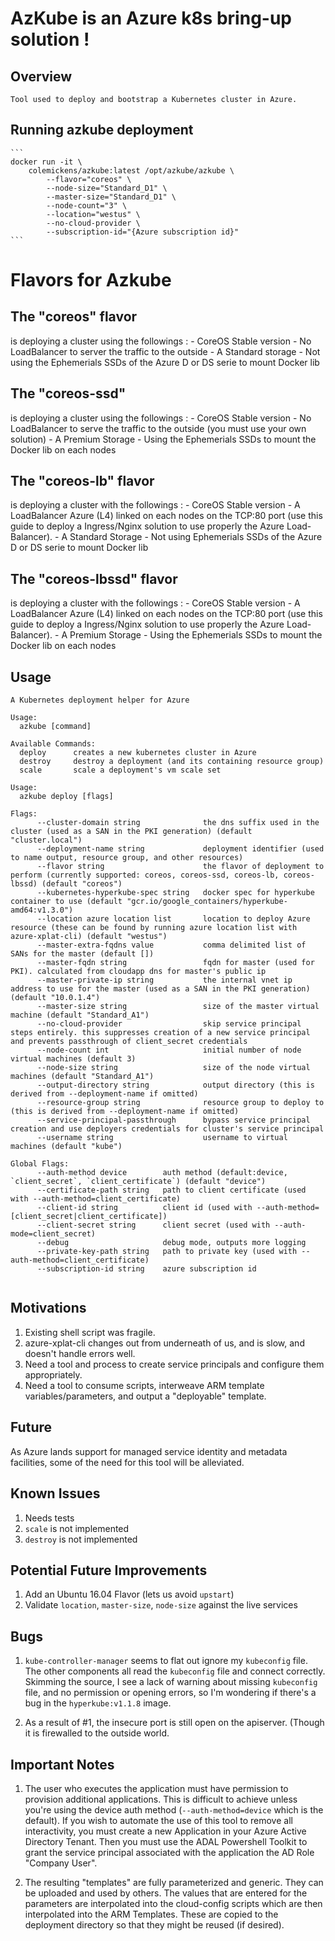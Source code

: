 # AzKube is an Azure k8s bring-up solution !

## Overview

	Tool used to deploy and bootstrap a Kubernetes cluster in Azure.


## Running azkube deployment

	```
	docker run -it \
		colemickens/azkube:latest /opt/azkube/azkube \
			--flavor="coreos" \
			--node-size="Standard_D1" \
			--master-size="Standard_D1" \
			--node-count="3" \
			--location="westus" \
			--no-cloud-provider \ 
			--subscription-id="{Azure subscription id}"
	```

# Flavors for Azkube

## The "coreos" flavor 
is deploying a cluster using the followings :
	- CoreOS Stable version
	- No LoadBalancer to server the traffic to the outside
	- A Standard storage
	- Not using the Ephemerials SSDs of the Azure D or DS serie to mount Docker lib

## The "coreos-ssd" 
is deploying a cluster using the followings :
	- CoreOS Stable version
	- No LoadBalancer to serve the traffic to the outside (you must use your own solution)
	- A Premium Storage
	- Using the Ephemerials SSDs to mount the Docker lib on each nodes

## The "coreos-lb" flavor 
is deploying a cluster with the followings : 
	- CoreOS Stable version
	- A LoadBalancer Azure (L4) linked on each nodes on the TCP:80 port (use this guide to deploy a Ingress/Nginx solution to use properly the Azure Load-Balancer).
	- A Standard Storage
	- Not using Ephemerials SSDs of the Azure D or DS serie to mount Docker lib

## The "coreos-lbssd" flavor 
is deploying a cluster with the followings : 
	- CoreOS Stable version
	- A LoadBalancer Azure (L4) linked on each nodes on the TCP:80 port (use this guide to deploy a Ingress/Nginx solution to use properly the Azure Load-Balancer).
	- A Premium Storage
	- Using the Ephemerials SSDs to mount the Docker lib on each nodes


## Usage

``` 
A Kubernetes deployment helper for Azure

Usage:
  azkube [command]

Available Commands:
  deploy      creates a new kubernetes cluster in Azure
  destroy     destroy a deployment (and its containing resource group)
  scale       scale a deployment's vm scale set
```
```
Usage:
  azkube deploy [flags]

Flags:
      --cluster-domain string              the dns suffix used in the cluster (used as a SAN in the PKI generation) (default "cluster.local")
      --deployment-name string             deployment identifier (used to name output, resource group, and other resources)
      --flavor string                      the flavor of deployment to perform (currently supported: coreos, coreos-ssd, coreos-lb, coreos-lbssd) (default "coreos")
      --kubernetes-hyperkube-spec string   docker spec for hyperkube container to use (default "gcr.io/google_containers/hyperkube-amd64:v1.3.0")
      --location azure location list       location to deploy Azure resource (these can be found by running azure location list with azure-xplat-cli) (default "westus")
      --master-extra-fqdns value           comma delimited list of SANs for the master (default [])
      --master-fqdn string                 fqdn for master (used for PKI). calculated from cloudapp dns for master's public ip
      --master-private-ip string           the internal vnet ip address to use for the master (used as a SAN in the PKI generation) (default "10.0.1.4")
      --master-size string                 size of the master virtual machine (default "Standard_A1")
      --no-cloud-provider                  skip service principal steps entirely. this suppresses creation of a new service principal and prevents passthrough of client_secret credentials
      --node-count int                     initial number of node virtual machines (default 3)
      --node-size string                   size of the node virtual machines (default "Standard_A1")
      --output-directory string            output directory (this is derived from --deployment-name if omitted)
      --resource-group string              resource group to deploy to (this is derived from --deployment-name if omitted)
      --service-principal-passthrough      bypass service principal creation and use deployers credentials for cluster's service principal
      --username string                    username to virtual machines (default "kube")

Global Flags:
      --auth-method device        auth method (default:device, `client_secret`, `client_certificate`) (default "device")
      --certificate-path string   path to client certificate (used with --auth-method=client_certificate)
      --client-id string          client id (used with --auth-method=[client_secret|client_certificate])
      --client-secret string      client secret (used with --auth-mode=client_secret)
      --debug                     debug mode, outputs more logging
      --private-key-path string   path to private key (used with --auth-method=client_certificate)
      --subscription-id string    azure subscription id
      
```

## Motivations

1. Existing shell script was fragile.
2. azure-xplat-cli changes out from underneath of us, and is slow, and doesn't handle errors well.
3. Need a tool and process to create service principals and configure them appropriately.
4. Need a tool to consume scripts, interweave ARM template variables/parameters, and
   output a "deployable" template.

## Future

As Azure lands support for managed service identity and metadata facilities, some of the need for this tool will be alleviated.

## Known Issues
1. Needs tests
2. `scale` is not implemented
3. `destroy` is not implemented


## Potential Future Improvements
1. Add an Ubuntu 16.04 Flavor (lets us avoid `upstart`)
2. Validate `location`, `master-size`, `node-size` against the live services


## Bugs
1. `kube-controller-manager` seems to flat out ignore my `kubeconfig` file.
   The other components all read the `kubeconfig` file and connect correctly.
   Skimming the source, I see a lack of warning about missing `kubeconfig` file,
   and no permission or opening errors, so I'm wondering if there's a bug in the
   `hyperkube:v1.1.8` image.

2. As a result of #1, the insecure port is still open on the apiserver. (Though
   it is firewalled to the outside world.

## Important Notes
1. The user who executes the application must have permission to provision
   additional applications. This is difficult to achieve unless you're using
   the device auth method (`--auth-method=device` which is the default). If you
   wish to automate the use of this tool to remove all interactivity, you must create
   a new Application in your Azure Active Directory Tenant. Then you must use the ADAL
   Powershell Toolkit to grant the service principal associated with the application
   the AD Role "Company User".

2. The resulting "templates" are fully parameterized and generic. They can be uploaded
   and used by others. The values that are entered for the parameters are interpolated
   into the cloud-config scripts which are then interpolated into the ARM Templates.
   These are copied to the deployment directory so that they might be reused (if desired).

